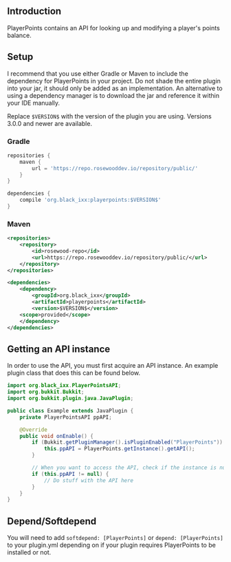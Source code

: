 ## Introduction
PlayerPoints contains an API for looking up and modifying a player's points balance.

## Setup
I recommend that you use either Gradle or Maven to include the dependency for PlayerPoints in your project. Do not shade the entire plugin into your jar, it should only be added as an implementation. An alternative to using a dependency manager is to download the jar and reference it within your IDE manually.

Replace `$VERSION$` with the version of the plugin you are using. Versions 3.0.0 and newer are available.

### Gradle

```groovy
repositories {
    maven { 
        url = 'https://repo.rosewooddev.io/repository/public/' 
    }
}

dependencies {
    compile 'org.black_ixx:playerpoints:$VERSION$'
}
```

### Maven

```xml
<repositories>
    <repository>
        <id>rosewood-repo</id>
        <url>https://repo.rosewooddev.io/repository/public/</url>
    </repository>
</repositories>

<dependencies>
    <dependency>
        <groupId>org.black_ixx</groupId>
        <artifactId>playerpoints</artifactId>
        <version>$VERSION$</version>
    <scope>provided</scope>
    </dependency>
</dependencies>
```

## Getting an API instance
In order to use the API, you must first acquire an API instance. An example plugin class that does this can be found below.

```java
import org.black_ixx.PlayerPointsAPI;
import org.bukkit.Bukkit;
import org.bukkit.plugin.java.JavaPlugin;

public class Example extends JavaPlugin {
    private PlayerPointsAPI ppAPI;

    @Override
    public void onEnable() {
        if (Bukkit.getPluginManager().isPluginEnabled("PlayerPoints")) {
            this.ppAPI = PlayerPoints.getInstance().getAPI();
        }

        // When you want to access the API, check if the instance is null
        if (this.ppAPI != null) {
            // Do stuff with the API here
        }
    }
}
```

## Depend/Softdepend
You will need to add `softdepend: [PlayerPoints]` or `depend: [PlayerPoints]` to your plugin.yml depending on if your plugin requires PlayerPoints to be installed or not.